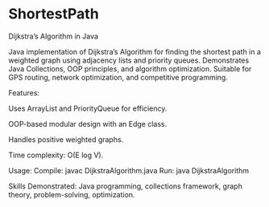 # ShortestPath
Dijkstra’s Algorithm in Java

Java implementation of Dijkstra’s Algorithm for finding the shortest path in a weighted graph using adjacency lists and priority queues. Demonstrates Java Collections, OOP principles, and algorithm optimization. Suitable for GPS routing, network optimization, and competitive programming.

Features:

Uses ArrayList and PriorityQueue for efficiency.

OOP-based modular design with an Edge class.

Handles positive weighted graphs.

Time complexity: O(E log V).

Usage:
Compile: javac DijkstraAlgorithm.java
Run: java DijkstraAlgorithm

Skills Demonstrated:
Java programming, collections framework, graph theory, problem-solving, optimization.

